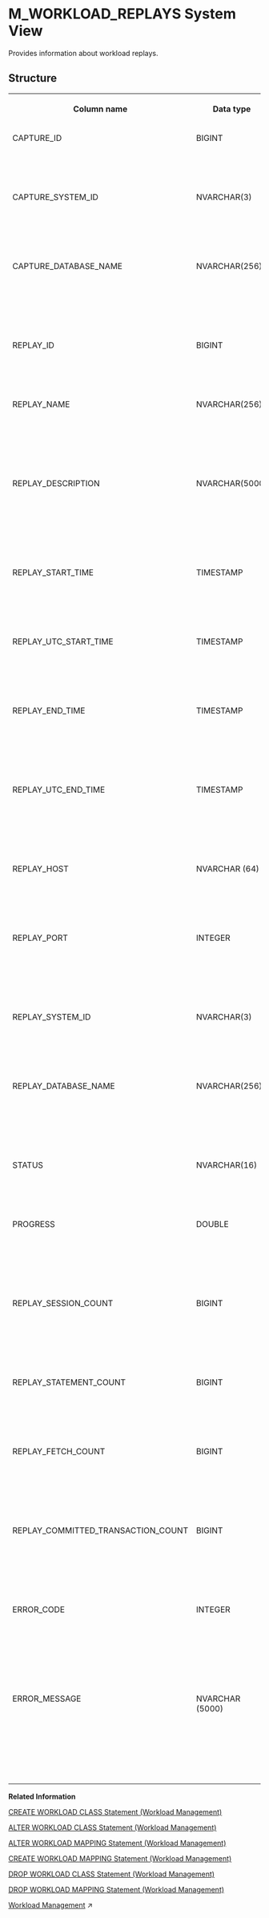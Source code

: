 <!-- loio881959afbe5d476886cbaf0eaf253246 -->

# M\_WORKLOAD\_REPLAYS System View

Provides information about workload replays.



## Structure


<table>
<tr>
<th valign="top">

Column name

</th>
<th valign="top">

Data type

</th>
<th valign="top">

Description

</th>
</tr>
<tr>
<td valign="top">

CAPTURE\_ID

</td>
<td valign="top">

BIGINT

</td>
<td valign="top">

Displays the unique ID of the captured workload.

</td>
</tr>
<tr>
<td valign="top">

CAPTURE\_SYSTEM\_ID

</td>
<td valign="top">

NVARCHAR\(3\)

</td>
<td valign="top">

Displays the system ID in which the capture has been done.

</td>
</tr>
<tr>
<td valign="top">

CAPTURE\_DATABASE\_NAME

</td>
<td valign="top">

NVARCHAR\(256\)

</td>
<td valign="top">

Displays the name of the database in which the capture has been done.

</td>
</tr>
<tr>
<td valign="top">

REPLAY\_ID

</td>
<td valign="top">

BIGINT

</td>
<td valign="top">

Displays the unique ID of the replayed workload.

</td>
</tr>
<tr>
<td valign="top">

REPLAY\_NAME

</td>
<td valign="top">

NVARCHAR\(256\)

</td>
<td valign="top">

Displays the user-specified name of the replayed workload.

</td>
</tr>
<tr>
<td valign="top">

REPLAY\_DESCRIPTION

</td>
<td valign="top">

NVARCHAR\(5000\)

</td>
<td valign="top">

Displays the user-specified description of the replayed workload.

</td>
</tr>
<tr>
<td valign="top">

REPLAY\_START\_TIME

</td>
<td valign="top">

TIMESTAMP

</td>
<td valign="top">

Displays the start timestamp of the replay.

</td>
</tr>
<tr>
<td valign="top">

REPLAY\_UTC\_START\_TIME

</td>
<td valign="top">

TIMESTAMP

</td>
<td valign="top">

Displays the UTC start timestamp of the replay.

</td>
</tr>
<tr>
<td valign="top">

REPLAY\_END\_TIME

</td>
<td valign="top">

TIMESTAMP

</td>
<td valign="top">

Displays the end timestamp of the replayed workload.

</td>
</tr>
<tr>
<td valign="top">

REPLAY\_UTC\_END\_TIME

</td>
<td valign="top">

TIMESTAMP

</td>
<td valign="top">

Displays the UTC end timestamp of the replayed workload.

</td>
</tr>
<tr>
<td valign="top">

REPLAY\_HOST

</td>
<td valign="top">

NVARCHAR \(64\)

</td>
<td valign="top">

Displays the host name in which the replay has been done.

</td>
</tr>
<tr>
<td valign="top">

REPLAY\_PORT

</td>
<td valign="top">

INTEGER

</td>
<td valign="top">

Displays the service port number in which the replay has been done.

</td>
</tr>
<tr>
<td valign="top">

REPLAY\_SYSTEM\_ID

</td>
<td valign="top">

NVARCHAR\(3\)

</td>
<td valign="top">

Displays the system ID in which the replay has been done.

</td>
</tr>
<tr>
<td valign="top">

REPLAY\_DATABASE\_NAME

</td>
<td valign="top">

NVARCHAR\(256\)

</td>
<td valign="top">

Displays the name of the database in which the replay has been done.

</td>
</tr>
<tr>
<td valign="top">

STATUS

</td>
<td valign="top">

NVARCHAR\(16\)

</td>
<td valign="top">

Displays the status of workload replays.

</td>
</tr>
<tr>
<td valign="top">

PROGRESS

</td>
<td valign="top">

DOUBLE

</td>
<td valign="top">

Displays a measure of how much the replayer has made its progress.

</td>
</tr>
<tr>
<td valign="top">

REPLAY\_SESSION\_COUNT

</td>
<td valign="top">

BIGINT

</td>
<td valign="top">

Displays the number of current or replayed logical sessions.

</td>
</tr>
<tr>
<td valign="top">

REPLAY\_STATEMENT\_COUNT

</td>
<td valign="top">

BIGINT

</td>
<td valign="top">

Displays the number of current or replayed statements.

</td>
</tr>
<tr>
<td valign="top">

REPLAY\_FETCH\_COUNT

</td>
<td valign="top">

BIGINT

</td>
<td valign="top">

Displays the number of current or replayed fetch operations.

</td>
</tr>
<tr>
<td valign="top">

REPLAY\_COMMITTED\_TRANSACTION\_COUNT

</td>
<td valign="top">

BIGINT

</td>
<td valign="top">

Displays the number of current or replayed committed transactions.

</td>
</tr>
<tr>
<td valign="top">

ERROR\_CODE

</td>
<td valign="top">

INTEGER

</td>
<td valign="top">

Displays the error code generated by the system during capturing.

</td>
</tr>
<tr>
<td valign="top">

ERROR\_MESSAGE

</td>
<td valign="top">

NVARCHAR \(5000\)

</td>
<td valign="top">

Displays the error message generated by the system during capturing.

</td>
</tr>
</table>

**Related Information**  


[CREATE WORKLOAD CLASS Statement \(Workload Management\)](../../010-SQL-Reference/012-SQL-Statements/create-workload-class-statement-workload-management-dc417c3.md "Defines workload classes.")

[ALTER WORKLOAD CLASS Statement \(Workload Management\)](../../010-SQL-Reference/012-SQL-Statements/alter-workload-class-statement-workload-management-d4b4659.md "Changes workload classes.")

[ALTER WORKLOAD MAPPING Statement \(Workload Management\)](../../010-SQL-Reference/012-SQL-Statements/alter-workload-mapping-statement-workload-management-81fc16b.md "Changes workload mappings.")

[CREATE WORKLOAD MAPPING Statement \(Workload Management\)](../../010-SQL-Reference/012-SQL-Statements/create-workload-mapping-statement-workload-management-996978a.md "Defines workload mappings.")

[DROP WORKLOAD CLASS Statement \(Workload Management\)](../../010-SQL-Reference/012-SQL-Statements/drop-workload-class-statement-workload-management-22f628b.md "Removes workload classes.")

[DROP WORKLOAD MAPPING Statement \(Workload Management\)](../../010-SQL-Reference/012-SQL-Statements/drop-workload-mapping-statement-workload-management-8d90e94.md "Drops a workload mapping.")

[Workload Management](https://help.sap.com/viewer/f9c5015e72e04fffa14d7d4f7267d897/2024_3_QRC/en-US/30f2e9cb92aa4f358dda4ac58e062d83.html "The load on an SAP HANA system can be managed by selectively applying limitations and priorities to how resources are used. Settings can be applied globally or at the level of individual user sessions by using workload classes.") :arrow_upper_right:

